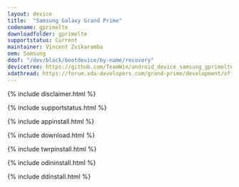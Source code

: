 ```yaml
---
layout: device
title:  "Samsung Galaxy Grand Prime"
codename: gprimelte
downloadfolder: gprimelte
supportstatus: Current
maintainer: Vincent Zvikaramba
oem: Samsung
ddof: "/dev/block/bootdevice/by-name/recovery"
devicetree: https://github.com/TeamWin/android_device_samsung_gprimelte.git
xdathread: https://forum.xda-developers.com/grand-prime/development/official-twrp-3-x-grand-prime-sm-g530t-t3533998
---
```


{% include disclaimer.html %}

{% include supportstatus.html %}

{% include appinstall.html %}

{% include download.html %}

{% include twrpinstall.html %}

{% include odininstall.html %}

{% include ddinstall.html %}
